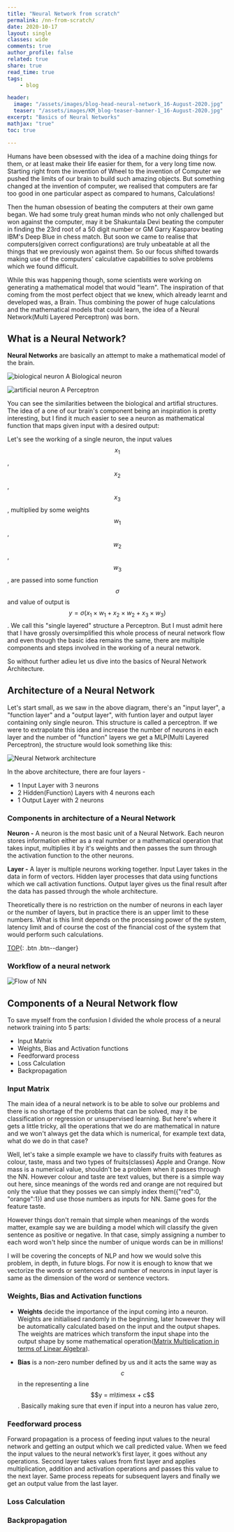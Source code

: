 ```yaml
---
title: "Neural Network from scratch"
permalink: /nn-from-scratch/
date: 2020-10-17
layout: single
classes: wide
comments: true
author_profile: false
related: true
share: true
read_time: true
tags:
    - blog

header:
  image: "/assets/images/blog-head-neural-network_16-August-2020.jpg"
  teaser: "/assets/images/KM_blog-teaser-banner-1_16-August-2020.jpg"
excerpt: "Basics of Neural Networks"
mathjax: "true"
toc: true

---
```


Humans have been obsessed with the idea of a machine doing things for them, or at least make their life easier for them, for a very long time now. Starting right from the invention of Wheel to the invention of Computer we pushed the limits of our brain to build such amazing objects. But something changed at the invention of computer, we realised that computers are far too good in one particular aspect as compared to humans, Calculations!

Then the human obsession of beating the computers at their own game began. We had some truly great human minds who not only challenged but won against the computer, may it be Shakuntala Devi beating the computer in finding the 23rd root of a 50 digit number or GM Garry Kasparov beating IBM's Deep Blue in chess match. But soon we came to realise that computers(given correct configurations) are truly unbeatable at all the things that we previously won against them. So our focus shifted towards making use of the computers' calculative capabilities to solve problems which we found difficult. 

While this was happening though, some scientists were working on generating a mathematical model that would "learn". The inspiration of that coming from the most perfect object that we knew, which already learnt and developed was, a Brain. Thus combining the power of huge calculations and the mathematical models that could learn, the idea of a Neural Network(Multi Layered Perceptron) was born.






## What is a Neural Network?
**Neural Networks** are basically an attempt to make a mathematical model of the brain. 

<img src="{{ site.url }}{{ site.baseurl }}/assets/images/biological_neuron.png" alt="biological neuron"> A Biological neuron



<img src="{{ site.url }}{{ site.baseurl }}/assets/images/artificial_neuron.png" alt="artificial neuron"> A Perceptron

You can see the similarities between the biological and artifial structures. The idea of a one of our brain's component being an inspiration is pretty interesting, but I find it much easier to see a neuron as mathematical function that maps given input with a desired output:

Let's see the working of a single neuron, the input values $$x_1$$, $$x_2$$, $$x_3$$, multiplied by some weights $$w_1$$, $$w_2$$, $$w_3$$, are passed into some function $$\sigma$$ and value of output is $$y = \sigma(x_1 \times w_1 + x_2 \times w_2 + x_3 \times w_3)$$. We call this "single layered" structure a Perceptron. But I must admit here that I have grossly oversimplified this whole process of neural network flow and even though the basic idea remains the same, there are multiple components and steps involved in the working of a neural network.

So without further adieu let us dive into the basics of Neural Network Architecture.


## Architecture of a Neural Network
Let's start small, as we saw in the above diagram, there's an "input layer", a "function layer" and a "output layer", with funtion layer and output layer containing only single neuron. This structure is called a perceptron. If we were to extrapolate this idea and increase the number of neurons in each layer and the number of "function" layers we get a MLP(Multi Layered Perceptron), the structure would look something like this:

<img src="{{ site.url }}{{ site.baseurl }}/assets/images/NN_architecture.png" alt="Neural Network architecture"> 

In the above architecture, there are four layers - 
* 1 Input Layer with 3 neurons
* 2 Hidden(Function) Layers with 4 neurons each
* 1 Output Layer with 2 neurons
  

### Components in architecture of a Neural Network 
**Neuron -** A neuron is the most basic unit of a Neural Network. Each neuron stores information either as a real number or a mathematical operation that takes input, multiplies it by it's weights and then passes the sum through the activation function to the other neurons.

**Layer -** A layer is multiple neurons working together. Input Layer takes in the data in form of vectors. Hidden layer processes that data using functions which we call activation functions. Output layer gives us the final result after the data has passed through the whole architecture.

Theoretically there is no restriction on the number of neurons in each layer or the number of layers, but in practice there is an upper limit to these numbers. What is this limit depends on the processing power of the system, latency limit and of course the cost of the financial cost of the system that would perform such calculations.

[TOP](#){: .btn .btn--danger}

### Workflow of a neural network

<img src="{{ site.url }}{{ site.baseurl }}/assets/images/flow_of_nn.png" alt="Flow of NN"> 



## Components of a Neural Network flow

To save myself from the confusion I divided the whole process of a neural network training into 5 parts:
* Input Matrix
* Weights, Bias and Activation functions
* Feedforward process
* Loss Calculation
* Backpropagation

### Input Matrix

The main idea of a neural network is to be able to solve our problems and there is no shortage of the problems that can be solved, may it be classification or regression or unsupervised learning. But here's where it gets a little tricky, all the operations that we do are mathematical in nature and we won't always get the data which is numerical, for example text data, what do we do in that case?

Well, let's take a simple example we have to classify fruits with features as colour, taste, mass and two types of fruits(classes) Apple and Orange. Now mass is a numerical value, shouldn't be a problem when it passes through the NN. However colour and taste are text values, but there is a simple way out here, since meanings of the words red and orange are not required but only the value that they posses we can simply index them({"red":0, "orange":1}) and use those numbers as inputs for NN. Same goes for the feature taste. 

However things don't remain that simple when meanings of the words matter, example say we are building a model which will classify the given sentence as positive or negative. In that case, simply assigning a number to each word won't help since the number of unique words can be in millions!

I will be covering the concepts of NLP and how we would solve this problem, in depth, in future blogs. For now it is enough to know that we vectorize the words or sentences and number of neurons in input layer is same as the dimension of the word or sentence vectors.


### Weights, Bias and Activation functions

- **Weights** decide the importance of the input coming into a neuron. Weights are initialised randomly in the beginning, later however they will be automatically calculated based on the input and the output shapes. The weights are matrices which transform the input shape into the output shape by some mathematical operation([Matrix Multiplication in terms of Linear Algebra](https://www.youtube.com/watch?v=XkY2DOUCWMU)).

- **Bias** is a non-zero number defined by us and it acts the same way as $$c$$ in the representing a line $$y = m\timesx + c$$. Basically making sure that even if input into a neuron has value zero, 



### Feedforward process
Forward propagation is a process of feeding input values to the neural network and getting an output which we call predicted value. When we feed the input values to the neural network’s first layer, it goes without any operations. Second layer takes values from first layer and applies multiplication, addition and activation operations and passes this value to the next layer. Same process repeats for subsequent layers and finally we get an output value from the last layer.



### Loss Calculation




### Backpropagation





